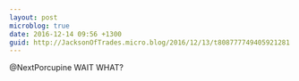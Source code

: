```yaml
---
layout: post
microblog: true
date: 2016-12-14 09:56 +1300
guid: http://JacksonOfTrades.micro.blog/2016/12/13/t808777749405921281.html
---
```

@NextPorcupine WAIT WHAT?

